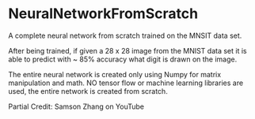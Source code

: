 # NeuralNetworkFromScratch
A complete neural network from scratch trained on the MNSIT data set. 

After being trained, if given a 28 x 28 image from the MNIST data set it is able
to predict with ~ 85% accuracy what digit is drawn on the image.

The entire neural network is created only using Numpy for matrix manipulation
and math. NO tensor flow or machine learning libraries are used, the entire network is 
created from scratch.




Partial Credit: Samson Zhang on YouTube
